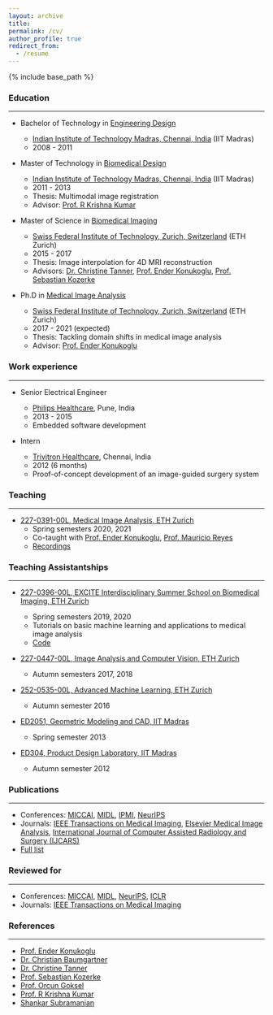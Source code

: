 ```yaml
---
layout: archive
title: 
permalink: /cv/
author_profile: true
redirect_from:
  - /resume
---
```


{% include base_path %}


### Education
---

* Bachelor of Technology in [Engineering Design](https://ed.iitm.ac.in/)
   * [Indian Institute of Technology Madras, Chennai, India](https://www.iitm.ac.in/) (IIT Madras)
   * 2008 - 2011

* Master of Technology in [Biomedical Design](https://ed.iitm.ac.in/program.html)
   * [Indian Institute of Technology Madras, Chennai, India](https://www.iitm.ac.in/) (IIT Madras)
   * 2011 - 2013
   * Thesis: Multimodal image registration
   * Advisor: [Prof. R Krishna Kumar](https://prof-rkkumar.wixsite.com/personal-page)

* Master of Science in [Biomedical Imaging](https://master-biomed.ethz.ch/)
   * [Swiss Federal Institute of Technology, Zurich, Switzerland](https://ethz.ch/en.html) (ETH Zurich)
   * 2015 - 2017
   * Thesis: Image interpolation for 4D MRI reconstruction
   * Advisors: [Dr. Christine Tanner](https://www.bmc.unibas.ch/institute/assistance_tanner.phtml), [Prof. Ender Konukoglu](https://people.ee.ethz.ch/~kender/), [Prof. Sebastian Kozerke](https://ee.ethz.ch/the-department/people-a-z/person-detail.NjE2NDE=.TGlzdC8zMjc5LC0xNjUwNTg5ODIw.html)

* Ph.D in [Medical Image Analysis](https://bmic.ee.ethz.ch/)
   * [Swiss Federal Institute of Technology, Zurich, Switzerland](https://ethz.ch/en.html) (ETH Zurich)
   * 2017 - 2021 (expected)
   * Thesis: Tackling domain shifts in medical image analysis
   * Advisor: [Prof. Ender Konukoglu](https://people.ee.ethz.ch/~kender/)


### Work experience
---

* Senior Electrical Engineer
  * [Philips Healthcare](https://www.philips.co.in/a-w/about-philips/healthcare-innovation-campus.html), Pune, India 
  * 2013 - 2015
  * Embedded software development

* Intern
  * [Trivitron Healthcare](https://www.trivitron.com/), Chennai, India 
  * 2012 (6 months)
  * Proof-of-concept development of an image-guided surgery system  

### Teaching
---

* [227-0391-00L, Medical Image Analysis, ETH Zurich](http://www.vvz.ethz.ch/Vorlesungsverzeichnis/lerneinheit.view?lerneinheitId=148945&semkez=2021S&ansicht=KATALOGDATEN&lang=en)
  * Spring semesters 2020, 2021
  * Co-taught with [Prof. Ender Konukoglu](https://people.ee.ethz.ch/~kender/), [Prof. Mauricio Reyes](http://www.mauricioreyes.me/aboutme.html)
  * [Recordings](https://youtube.com/playlist?list=PLED7YdXrsctWQ3hLWNZwiXpgbhrtDQ3d6)

### Teaching Assistantships
---

* [227-0396-00L, EXCITE Interdisciplinary Summer School on Biomedical Imaging, ETH Zurich](http://www.vvz.ethz.ch/Vorlesungsverzeichnis/lerneinheit.view?lerneinheitId=149086&semkez=2021S&ansicht=KATALOGDATEN&lang=en)
  * Spring semesters 2019, 2020
  * Tutorials on basic machine learning and applications to medical image analysis
  * [Code](https://git.ee.ethz.ch/krishnch/excite_2020_machine_learning)

* [227-0447-00L, Image Analysis and Computer Vision, ETH Zurich](http://www.vvz.ethz.ch/Vorlesungsverzeichnis/lerneinheit.view?lerneinheitId=146800&semkez=2021W&ansicht=KATALOGDATEN&lang=en)
  * Autumn semesters 2017, 2018

* [252-0535-00L, Advanced Machine Learning, ETH Zurich](http://www.vvz.ethz.ch/Vorlesungsverzeichnis/lerneinheit.view?lerneinheitId=147750&semkez=2021W&ansicht=KATALOGDATEN&lang=en)
  * Autumn semester 2016

* [ED2051, Geometric Modeling and CAD, IIT Madras](https://ed.iitm.ac.in/~raman/cmme.html)
  * Spring semester 2013

* [ED304, Product Design Laboratory, IIT Madras](https://ed.iitm.ac.in/img/files/Prodect%20Design.pdf)
  * Autumn semester 2012
  
### Publications
---

* Conferences: [MICCAI](http://www.miccai.org/), [MIDL](https://www.midl.io/), [IPMI](https://link.springer.com/conference/ipmi), [NeurIPS](https://nips.cc/)
* Journals: [IEEE Transactions on Medical Imaging](https://ieeexplore.ieee.org/xpl/aboutJournal.jsp?punumber=42), [Elsevier Medical Image Analysis](https://www.journals.elsevier.com/medical-image-analysis), [International Journal of Computer Assisted Radiology and Surgery (IJCARS)](https://www.springer.com/journal/11548)
* [Full list](https://scholar.google.ch/citations?user=neLQ1MQAAAAJ&hl=en)

### Reviewed for
---

* Conferences: [MICCAI](http://www.miccai.org/), [MIDL](https://www.midl.io/), [NeurIPS](https://nips.cc/), [ICLR](https://iclr.cc/)
* Journals: [IEEE Transactions on Medical Imaging](https://ieeexplore.ieee.org/xpl/aboutJournal.jsp?punumber=42)


### References
---

* [Prof. Ender Konukoglu](https://people.ee.ethz.ch/~kender/)
* [Dr. Christian Baumgartner](https://baumgach.github.io/)
* [Dr. Christine Tanner](https://www.bmc.unibas.ch/institute/assistance_tanner.phtml)
* [Prof. Sebastian Kozerke](https://ee.ethz.ch/the-department/people-a-z/person-detail.NjE2NDE=.TGlzdC8zMjc5LC0xNjUwNTg5ODIw.html)
* [Prof. Orcun Goksel](https://people.ee.ethz.ch/~ogoksel/)
* [Prof. R Krishna Kumar](https://prof-rkkumar.wixsite.com/personal-page)
* [Shankar Subramanian](https://www.linkedin.com/in/sankarasubramanian/)

